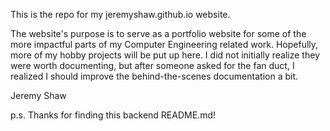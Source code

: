 This is the repo for my jeremyshaw.github.io website.

The website's purpose is to serve as a portfolio website for some of the more impactful parts of my Computer Engineering related work. Hopefully, more of my hobby projects will be put up here. I did not initially realize they were worth documenting, but after someone asked for the fan duct, I realized I should improve the behind-the-scenes documentation a bit.

Jeremy Shaw

p.s. Thanks for finding this backend README.md!
